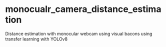 # monocualr_camera_distance_estimation
Distance estimation with monocular webcam using visual bacons using transfer learning with YOLOv8 
